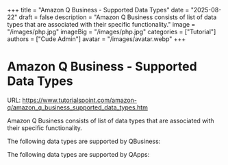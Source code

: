 +++
title = "Amazon Q Business - Supported Data Types"
date = "2025-08-22"
draft = false
description = "Amazon Q Business consists of list of data types that are associated with their specific functionality."
image = "/images/php.jpg"
imageBig = "/images/php.jpg"
categories = ["Tutorial"]
authors = ["Cude Admin"]
avatar = "/images/avatar.webp"
+++

# Amazon Q Business - Supported Data Types

URL: https://www.tutorialspoint.com/amazon-q/amazon_q_business_supported_data_types.htm

Amazon Q Business consists of list of data types that are associated with their specific functionality.

The following data types are supported by QBusiness:

The following data types are supported by QApps:
